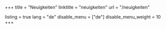 +++
title = "Neuigkeiten"
linktitle = "neuigkeiten"
url = "/neuigkeiten"

listing = true
lang = "de"
disable_menu = ["de"]
disable_menu_weight = 10
+++
